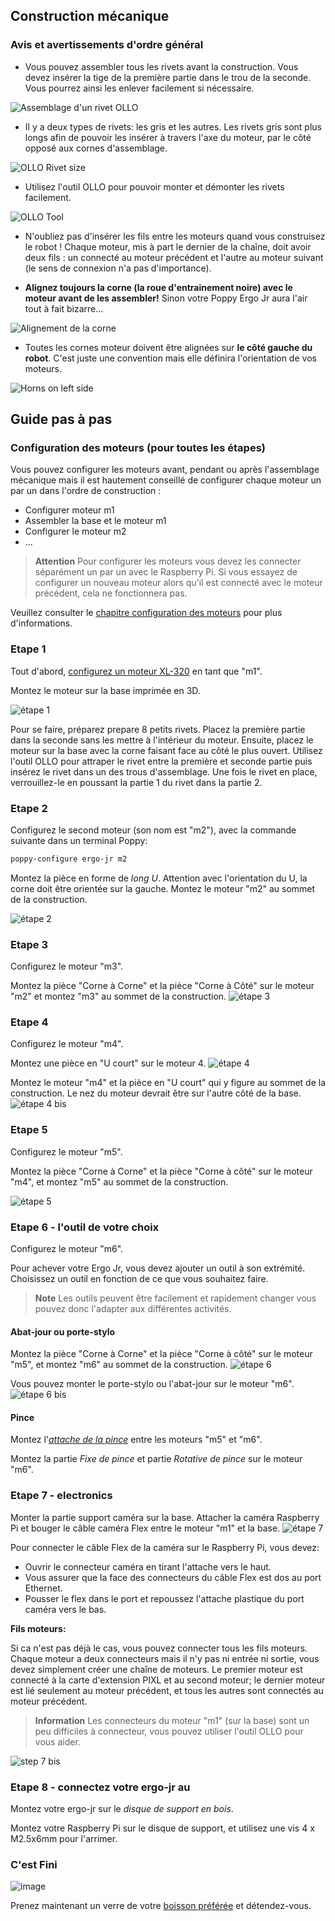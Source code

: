 
## Construction mécanique

### Avis et avertissements d'ordre général

<!-- TODO: 
* picture rivet black vs grey
* ergo + wires
-->

* Vous pouvez assembler tous les rivets avant la construction.  Vous devez insérer la tige de la première partie dans le trou de la seconde. Vous pourrez ainsi les enlever facilement si nécessaire.

![Assemblage d'un rivet OLLO](../../../en/assembly-guides/ergo-jr/img/assembly/ollo_rivet.png)

* Il y a deux types de rivets: les gris et les autres. Les rivets gris sont plus longs afin de pouvoir les insérer à travers l'axe du moteur, par le côté opposé aux cornes d'assemblage.

![OLLO Rivet size](../../../en/assembly-guides/ergo-jr/img/assembly/ollo_rivets_size.jpg)

* Utilisez l'outil OLLO pour pouvoir monter et démonter les rivets facilement. 

![OLLO Tool](../../../en/assembly-guides/ergo-jr/img/assembly/ollo-tool.jpg)

* N'oubliez pas d'insérer les fils entre les moteurs quand vous construisez le robot ! Chaque moteur, mis à part le dernier de la chaîne, doit avoir deux fils : un connecté au moteur précédent et l'autre au moteur suivant (le sens de connexion n'a pas d'importance).


* **Alignez toujours la corne (la roue d'entrainement noire) avec le moteur avant de les assembler!** Sinon votre Poppy Ergo Jr aura l'air tout à fait bizarre...

![Alignement de la corne](../../../en/assembly-guides/ergo-jr/img/assembly/align-horn.png)

* Toutes les cornes moteur doivent être alignées sur **le côté gauche du robot**. C'est juste une convention mais elle définira l'orientation de vos moteurs.

![Horns on left side](../../../en/assembly-guides/ergo-jr/img/assembly/horns_on_left.jpg)

## Guide pas à pas

### Configuration des moteurs (pour toutes les étapes)

Vous pouvez configurer les moteurs avant, pendant ou après l'assemblage mécanique mais il est hautement conseillé de configurer chaque moteur un par un dans l'ordre de construction :

* Configurer moteur m1 
* Assembler la base et le moteur m1
* Configurer le moteur m2
* ...


> **Attention** Pour configurer les moteurs vous devez les connecter séparément un par un avec le Raspberry Pi. Si vous essayez de configurer un nouveau moteur alors qu'il est connecté avec le moteur précédent, cela ne fonctionnera pas.

Veuillez consulter le [chapitre configuration des moteurs](motor-configuration.md) pour plus d'informations.

### Etape 1
Tout d'abord, [configurez un moteur XL-320](motor-configuration.md) en tant que "m1". 

Montez le moteur sur la base imprimée en 3D. 

![étape 1](../../../en/assembly-guides/ergo-jr/img/assembly/steps/step_1-2.jpg)

Pour se faire, préparez prepare 8 petits rivets. Placez la première partie dans la seconde sans les mettre à l'intérieur du moteur. Ensuite, placez le moteur sur la base avec la corne faisant face au côté le plus ouvert. Utilisez l'outil OLLO pour attraper le rivet entre la première et seconde partie puis insérez le rivet dans un des trous d'assemblage. Une fois le rivet en place, verrouillez-le en poussant la partie 1 du rivet dans la partie 2.


### Etape 2
Configurez le second moteur (son nom est "m2"), avec la commande suivante dans un terminal Poppy:
```bash
poppy-configure ergo-jr m2
```

Montez la pièce en forme de *long U*. Attention avec l'orientation du U, la corne doit être orientée sur la gauche.
Montez le moteur "m2" au sommet de la construction.

![étape 2](../../../en/assembly-guides/ergo-jr/img/assembly/steps/step_3-4.jpg)


### Etape 3
Configurez le moteur "m3".

Montez la pièce "Corne à Corne" et la pièce "Corne à Côté" sur le moteur "m2" et montez "m3" au sommet de la construction.
![étape 3](../../../en/assembly-guides/ergo-jr/img/assembly/steps/step_5-6.jpg)


### Etape 4

Configurez le moteur "m4".

Montez une pièce en "U court" sur le moteur 4.
![étape 4](../../../en/assembly-guides/ergo-jr/img/assembly/steps/step_7-8.jpg)

Montez le moteur "m4" et la pièce en "U court" qui y figure au sommet de la construction. Le nez du moteur devrait être sur l'autre côté de la base.
![étape 4 bis](../../../en/assembly-guides/ergo-jr/img/assembly/steps/step_9-10.jpg)

### Etape 5
 
Configurez le moteur "m5".

Montez la pièce "Corne à Corne" et la pièce "Corne à côté" sur le moteur "m4", et montez "m5" au sommet de la construction.

![étape 5](../../../en/assembly-guides/ergo-jr/img/assembly/steps/step_11-12-13.jpg)


### Etape 6 - l'outil de votre choix
Configurez le moteur "m6".

Pour achever votre Ergo Jr, vous devez ajouter un outil à son extrémité. Choisissez un outil en fonction de ce que vous souhaitez faire.

> **Note** Les outils peuvent être facilement et rapidement changer vous pouvez donc l'adapter aux différentes activités.

#### Abat-jour ou porte-stylo

Montez la pièce "Corne à Corne" et la pièce "Corne à côté" sur le moteur "m5", et montez "m6" au sommet de la construction.
![étape 6](../../../en/assembly-guides/ergo-jr/img/assembly/steps/step_14-16-17.jpg)

Vous pouvez monter le porte-stylo ou l'abat-jour sur le moteur "m6".
![étape 6 bis](../../../en/assembly-guides/ergo-jr/img/assembly/steps/step_18-19.jpg)


#### Pince
Montez l'[*attache de la pince*](https://github.com/poppy-project/poppy-ergo-jr/blob/master/hardware/STL/tools/gripper-fixation.stl) entre les moteurs "m5" et "m6".

Montez la partie *Fixe de pince* et partie *Rotative de pince* sur le moteur "m6".
<!-- TODO closed picture of gripper-->


### Etape 7 - electronics	
Monter la partie support caméra sur la base. Attacher la caméra Raspberry Pi et bouger le câble caméra Flex entre le moteur "m1" et la base.
![étape 7](../../../en/assembly-guides/ergo-jr/img/assembly/steps/step_21-22.jpg)

Pour connecter le câble Flex de la caméra sur le Raspberry Pi, vous devez:

* Ouvrir le connecteur caméra en tirant l'attache vers le haut.
* Vous assurer que la face des connecteurs du câble Flex est dos au port Ethernet.
* Pousser le flex dans le port et repoussez l'attache plastique du port caméra vers le bas.

<!-- TODO: add a closed picture of camera fix-->
**Fils moteurs:**

Si ca n'est pas déjà le cas, vous pouvez connecter tous les fils moteurs. Chaque moteur a deux connecteurs mais il n'y pas ni entrée ni sortie, vous devez simplement créer une chaîne de moteurs.
Le premier moteur est connecté à la carte d'extension PIXL et au second moteur; le dernier moteur est lié seulement au moteur précédent, et tous les autres sont connectés au moteur précédent.

<!-- TODO picture of OLLO + base rivets -->
> **Information**  Les connecteurs du moteur "m1" (sur la base) sont un peu difficiles à connecteur, vous pouvez utiliser l'outil OLLO pour vous aider.

![step 7 bis](../../../en/assembly-guides/ergo-jr/img/assembly/steps/step_24.jpg)

### Etape 8 - connectez votre ergo-jr au 
Montez votre ergo-jr sur le *disque de support en bois*. 

Montez votre Raspberry Pi sur le disque de support, et utilisez une vis 4 x M2.5x6mm pour l'arrimer.
<!-- TODO: picture of disk fixation -->

### C'est Fini 

![image](../../../en/assembly-guides/ergo-jr/img/assembly/ergo-tool-2.jpg)

Prenez maintenant un verre de votre [boisson préférée](https://www.flickr.com/photos/poppy-project/16488256337/) et détendez-vous.

